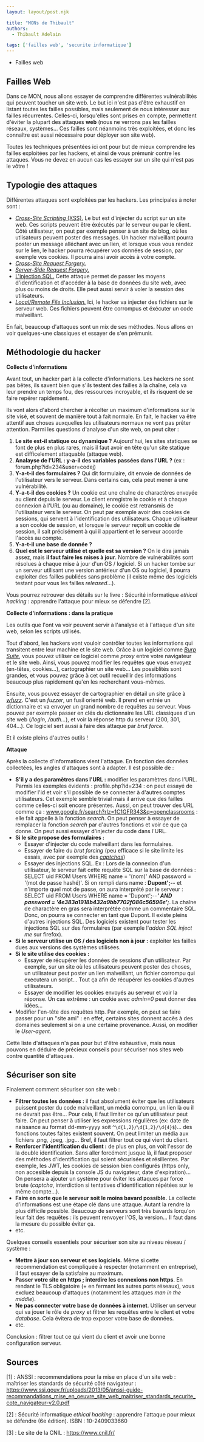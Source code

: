 ```yaml
---
layout: layout/post.njk

title: "MONs de Thibault"
authors:
  - Thibault Adelain

tags: ['failles web', 'securite informatique']
---
```


<!-- début résumé -->
- Failles web
<!-- fin résumé -->

## Failles Web

Dans ce MON, nous allons essayer de comprendre différentes vulnérabilités qui peuvent toucher un site web. Le but ici n'est pas d'être exhaustif en listant toutes les failles possibles, mais seulement de nous intéresser aux failles récurrentes. Celles-ci, lorsqu'elles sont prises en compte, permettent d'éviter la plupart des attaques **web** (nous ne verrons pas les failles réseaux, systèmes... Ces failles sont néanmoins très exploitées, et donc les connaître est aussi nécessaire pour déployer son site web).

Toutes les techniques présentées ici ont pour but de mieux comprendre les failles exploitées par les hackers, et ainsi de vous prémunir contre les attaques. Vous ne devez en aucun cas les essayer sur un site qui n'est pas le vôtre !

## Typologie des attaques

Différentes attaques sont exploitées par les hackers. Les principales à noter sont :

- [*Cross-Site Scripting* (XSS).](https://fr.wikipedia.org/wiki/Cross-site_scripting) Le but est d'injecter du script sur un site web. Ces scripts peuvent être éxécutés par le serveur ou par le client. Côté utilisateur, on peut par exemple penser à un site de blog, où les utlisateurs peuvent poster des messages. Un hacker malveillant pourra poster un message alléchant avec un lien, et lorsque vous vous rendez sur le lien, le hacker pourra récupérer vos données de session, par exemple vos cookies. Il pourra ainsi avoir accès à votre compte.
- [*Cross-Site Request Forgery.*](https://fr.wikipedia.org/wiki/Cross-site_request_forgery)
- [*Server-Side Request Forgery.*](https://en.wikipedia.org/wiki/Server-side_request_forgery)
- [L'injection SQL.](https://fr.wikipedia.org/wiki/Injection_SQL) Cette attaque permet de passer les moyens d'identification et d'accéder à la base de données du site web, avec plus ou moins de droits. Elle peut aussi servir à voler la session des utilisateurs.
- [*Local/Remote File Inclusion.*](https://fr.wikipedia.org/wiki/Remote_File_Inclusion) Ici, le hacker va injecter des fichiers sur le serveur web. Ces fichiers peuvent être corrompus et éxécuter un code malveillant.

En fait, beaucoup d'attaques sont un mix de ses méthodes. Nous allons en voir quelques-une classiques et essayer de s'en prémunir.

## Méthodologie du hacker

**Collecte d'informations**

Avant tout, un hacker part à la collecte d'informations. Les hackers ne sont pas bêtes, ils savent bien que s'ils testent des failles à la chaîne, cela va leur prendre un temps fou, des ressources incroyable, et ils risquent de se faire repérer rapidement.

Ils vont alors d'abord chercher à récolter un maximum d'informations sur le site visé, et souvent de manière tout à fait normale. En fait, le hacker va être attentif aux choses auxquelles les utilisateurs normaux ne vont pas prêter attention. Parmi les questions d'analyse d'un site web, on peut citer :

1. **Le site est-il statique ou dynamique ?** Aujourd'hui, les sites statiques se font de plus en plus rares, mais il faut avoir en tête qu'un site statique est difficelement attaquable (attaque web).
2. **Analayse de l'URL : y-a-il des variables passées dans l'URL ?** (ex : forum.php?id=234&user=codej)
3. **Y-a-t-il des formulaires ?** Qui dit formulaire, dit envoie de données de l'utilisateur vers le serveur. Dans certains cas, cela peut mener à une vulnérabilité.
4. **Y-a-t-il des cookies ?** Un cookie est une chaîne de charactères envoyée au client depuis le serveur. Le client enregistre le cookie et à chaque connexion à l'URL (ou au domaine), le cookie est retransmis de l'utilisateur vers le serveur. On peut par exemple avoir des cookies de sessions, qui servent à l'identification des utilisateurs. Chaque utilisateur a son cookie de session, et lorsque le serveur reçoit un cookie de session, il sait précisément à qui il appartient et le serveur accorde l'accès au compte.
5. **Y-a-t-il une base de donnée ?**
6. **Quel est le serveur utilisé et quelle est sa version ?** On le dira jamais assez, mais **il faut faire les mises à jour**. Nombre de vulnérabilités sont résolues à chaque mise à jour d'un OS / logiciel. Si un hacker tombe sur un serveur utilisant une version antérieur d'un OS ou logiciel, il pourra exploiter des failles publiées sans problème (il existe même des logiciels testant pour vous les failles *released*...).

Vous pourrez retrouver des détails sur le livre : Sécurité informatique *ethical hacking* : apprendre l'attaque pour mieux se défendre [2].

**Collecte d'informations : dans la pratique**

Les outils que l'ont va voir peuvent servir à l'analyse et à l'attaque d'un site web, selon les scripts utilisés.

Tout d'abord, les hackers vont vouloir contrôler toutes les informations qui transitent entre leur machine et le site web. Grâce à un logiciel comme [*Burp Suite*](https://portswigger.net/burp), vous pouvez utiliser ce logiciel comme *proxy* entre votre navigateur et le site web. Ainsi, vous pouvez modifier les requêtes que vous envoyez (en-têtes, cookies...), cartographier un site web... Les possiblités sont grandes, et vous pouvez grâce à cet outil recueillir des informations beaucoup plus rapidement qu'en les recherchant vous-mêmes.

Ensuite, vous pouvez essayer de cartographier en détail un site grâce à [*wfuzz*](https://github.com/xmendez/wfuzz). C'est un *fuzzer*, un fusil orienté web. Il prend en entrée un dictionnaire et va envoyer un grand nombre de requêtes au serveur. Vous pouvez par exemple passer en clés du dictionnaire les URL classiques d'un site web (*/login, /auth...*), et voir la réponse http du serveur (200, 301, 404...). Ce logiciel sert aussi à faire des attaque par *brut force*.

Et il existe pleins d'autres outils !

**Attaque**

Après la collecte d'informations vient l'attaque. En fonction des données collectées, les angles d'attaques sont à adapter. Il est possible de :

- **S'il y a des paramètres dans l'URL :** modifier les paramètres dans l'URL. Parmis les exemples évidents : profile.php?id=234 : on peut essayé de modifier l'id et voir s'il possible de se connecter à d'autres comptes utilisateurs. Cet exemple semble trivial mais il arrive que des failles comme celles-ci soit encore présentes. Aussi, on peut trouver des URL comme ça : www.google.fr/search?rlz=1C1GFR343&q=openclassrooms : elle fait appelle à la fonction *search*. On peut penser à essayer de remplacer la fonction *search* par d'autres fonctions et voir ce que ça donne. On peut aussi  essayer d'injecter du code dans l'URL.
- **Si le site propose des formulaires :**
  - Essayer d'injecter du code malveillant dans les formulaires.
  - Essayer de faire du *brut forcing* (peu efficace si le site limite les essais, avec par exemple des [*captchas*](https://fr.wikipedia.org/wiki/CAPTCHA))
  - Essayer des injections SQL. Ex : Lors de la connexion d'un utilisateur, le serveur fait cette requête SQL sur la base de données :  SELECT uid FROM Users WHERE name = '(nom)' AND password = '(mot de passe hashé)'. Si on rempli dans name : **Dupont';--** et n'importe quel mot de passe, on aura interprété par le serveur : SELECT uid FROM Users WHERE name = 'Dupont';--***'  AND password = '4e383a1918b432a9bb7702f086c56596e';***. La chaîne de charactère en gras sera interprétée comme un commentaire SQL. Donc, on pourra se connecter en tant que Dupont. Il existe pleins d'autres injections SQL. Des logiciels existent pour tester les injections SQL sur des formulaires (par exemple l'*addon SQL inject me* sur firefox).
- **Si le serveur utilise un OS / des logiciels non à jour :** exploiter les failles dues aux versions des systèmes utilisées.
- **Si le site utilise des cookies :**
  - Essayer de récupérer les données de sessions d'un utilisateur. Par exemple, sur un site où les utilisateurs peuvent poster des choses, un utilisateur peut poster un lien malveillant, un fichier corrompu qui executera un script... Tout ça afin de récupérer les cookies d'autres utilisateurs.
  - Essayer de modifier les cookies envoyés au serveur et voir la réponse. Un cas extrême : un cookie avec *admin=0* peut donner des idées...
- Modifier l'en-tête des requêtes http. Par exemple, on peut se faire passer pour un "site ami" : en effet, certains sites donnent accès à des domaines seulement si on a une certaine provenance. Aussi, on modifier le *User-agent*.

Cette liste d'attaques n'a pas pour but d'être exhaustive, mais nous pouvons en déduire de précieux conseils pour sécuriser nos sites web contre quantité d'attaques.

## Sécuriser son site

Finalement comment sécuriser son site web : 

- **Filtrer toutes les données :** il faut absolument éviter que les utilisateurs puissent poster du code malveillant, un média corrompu, un lien là ou il ne devrait pas être... Pour cela, il faut limiter ce qu'un utilisateur peut faire. On peut penser à utiliser les expressions régulières (ex: date de naissance au format dd-mm-yyyy soit `^\d{1,2}/\d{1,2}/\d{4}$`)... des fonctions toutes faites existent souvent. On peut limiter un média aux fichiers .png, .jpeg, .jpg... Bref, il faut filtrer tout ce qui vient du client.
- **Renforcer l'identification du client :** de plus en plus, on voit l'essor de la double identification. Sans aller forcément jusque là, il faut proposer des méthodes d'identification qui soient sécurisées et résilientes. Par exemple, les JWT, les cookies de session bien configurés (https only, non accesible depuis la console JS du navigateur, date d'expiration)... On pensera a ajouter un système pour éviter les attaques par force brute (*captcha*, interdiction si tentatives d'identification répétées sur le même compte...). 
- **Faire en sorte que le serveur soit le moins bavard possible.** La collecte d'informations est une étape clé dans une attaque. Autant la rendre la plus difficile possible. Beaucoup de serveurs sont très bavards lorqu'on leur fait des requêtes : ils peuvent renvoyer l'OS, la version... Il faut dans la mesure du possible éviter ça.
- etc.

Quelques conseils essentiels pour sécuriser son site au niveau réseau / système : 

- **Mettre à jour son serveur et ses logiciels.** Même si cette recommendation est compliquée à respecter (notamment en entreprise), il faut essayer de la satisfaire au maximum.
- **Passer votre site en https ; interdire les connexions non https**. En rendant le TLS obligatoire (+ en fermant les autres ports réseaux), vous excluez beaucoup d'attaques (notamment les attaques *man in the middle*).
- **Ne pas connecter votre base de données à internet**. Utiliser un serveur qui va jouer le rôle de *proxy* et filtrer les requêtes entre le client et votre *database*. Cela évitera de trop exposer votre base de données.
- etc.

Conclusion : filtrer tout ce qui vient du client et avoir une bonne configuration serveur.

## Sources

[1] : ANSSI : recommendations pour la mise en place d'un site web : maîtriser les standards de sécurité côté navigateur : <https://www.ssi.gouv.fr/uploads/2013/05/anssi-guide-recommandations_mise_en_oeuvre_site_web_maitriser_standards_securite_cote_navigateur-v2.0.pdf>

[2] : Sécurité informatique *ethical hacking* : apprendre l'attaque pour mieux se défendre (6e édition). ISBN : 10-2409033660

[3] : Le site de la CNIL : <https://www.cnil.fr/>